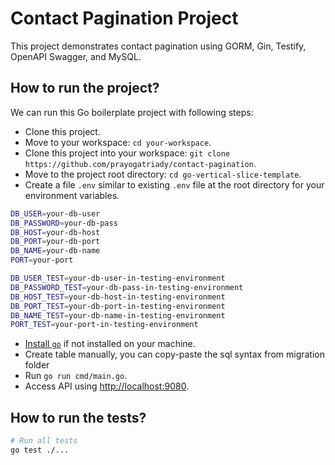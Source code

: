 # Contact Pagination Project

This project demonstrates contact pagination using GORM, Gin, Testify, OpenAPI Swagger, and MySQL.

## How to run the project?

We can run this Go boilerplate project with following steps:

- Clone this project.
- Move to your workspace: `cd your-workspace`.
- Clone this project into your workspace: `git clone https://github.com/prayogatriady/contact-pagination`.
- Move to the project root directory: `cd go-vertical-slice-template`.
- Create a file `.env` similar to existing `.env` file at the root directory for your environment variables.

```bash
DB_USER=your-db-user
DB_PASSWORD=your-db-pass
DB_HOST=your-db-host
DB_PORT=your-db-port
DB_NAME=your-db-name
PORT=your-port

DB_USER_TEST=your-db-user-in-testing-environment
DB_PASSWORD_TEST=your-db-pass-in-testing-environment
DB_HOST_TEST=your-db-host-in-testing-environment
DB_PORT_TEST=your-db-port-in-testing-environment
DB_NAME_TEST=your-db-name-in-testing-environment
PORT_TEST=your-port-in-testing-environment
```

- [Install `go`](https://go.dev/doc/install) if not installed on your machine.
- Create table manually, you can copy-paste the sql syntax from migration folder
- Run `go run cmd/main.go`.
- Access API using [http://localhost:9080](http://localhost:9080).

## How to run the tests?

```bash
# Run all tests
go test ./...
```
